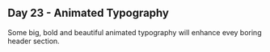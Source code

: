 ## Day 23 - Animated Typography

Some big, bold and beautiful animated typography will enhance evey boring header section.
